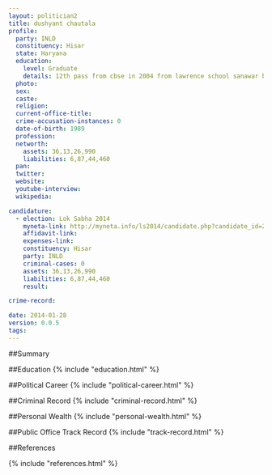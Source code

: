 ```yaml
---
layout: politician2
title: dushyant chautala
profile: 
  party: INLD
  constituency: Hisar
  state: Haryana
  education: 
    level: Graduate
    details: 12th pass from cbse in 2004 from lawrence school sanawar b.sc in business from california state university bakersfield(usa) in 2011 pursuing masters of business administration(global managment) from regents college london(u.k)
  photo: 
  sex: 
  caste: 
  religion: 
  current-office-title: 
  crime-accusation-instances: 0
  date-of-birth: 1989
  profession: 
  networth: 
    assets: 36,13,26,990
    liabilities: 6,87,44,460
  pan: 
  twitter: 
  website: 
  youtube-interview: 
  wikipedia: 

candidature: 
  - election: Lok Sabha 2014
    myneta-link: http://myneta.info/ls2014/candidate.php?candidate_id=201
    affidavit-link: 
    expenses-link: 
    constituency: Hisar 
    party: INLD
    criminal-cases: 0
    assets: 36,13,26,990
    liabilities: 6,87,44,460
    result:  

crime-record: 

date: 2014-01-28
version: 0.0.5
tags: 
---
```

##Summary


##Education
{% include "education.html" %}


##Political Career
{% include "political-career.html" %}


##Criminal Record
{% include "criminal-record.html" %}


##Personal Wealth
{% include "personal-wealth.html" %}


##Public Office Track Record
{% include "track-record.html" %}


##References


{% include "references.html" %}